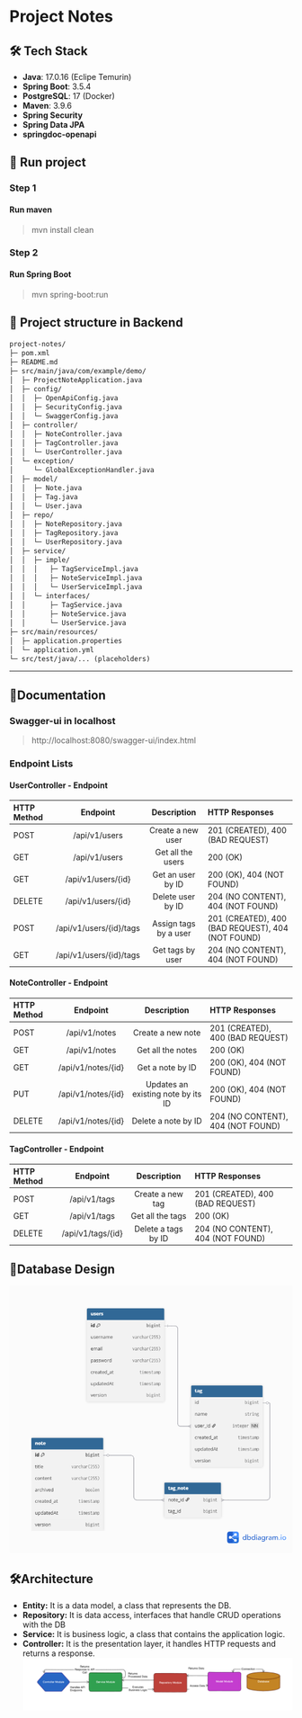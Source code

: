 # Project Notes

## 🛠 Tech Stack
- **Java**: 17.0.16 (Eclipe Temurin)
- **Spring Boot**: 3.5.4
- **PostgreSQL**: 17 (Docker)
- **Maven**: 3.9.6
- **Spring Security**
- **Spring Data JPA**
- **springdoc-openapi**

## 🚀 Run project  
  ### Step 1
  #### Run maven 
  > mvn install clean

  ### Step 2
  #### Run Spring Boot
  > mvn spring-boot:run

## 🧱 Project structure in Backend
```
project-notes/
├─ pom.xml
├─ README.md
├─ src/main/java/com/example/demo/
│  ├─ ProjectNoteApplication.java
│  ├─ config/
│  │  ├─ OpenApiConfig.java
│  │  ├─ SecurityConfig.java
│  │  └─ SwaggerConfig.java
│  ├─ controller/
│  │  ├─ NoteController.java
│  │  ├─ TagController.java
│  │  └─ UserController.java
│  └─ exception/
│     └─ GlobalExceptionHandler.java
│  ├─ model/
│  │  ├─ Note.java
│  │  ├─ Tag.java
│  │  └─ User.java
│  ├─ repo/
│  │  ├─ NoteRepository.java
│  │  ├─ TagRepository.java
│  │  └─ UserRepository.java
│  ├─ service/
│  │  ├─ imple/
│  │  │   ├─ TagServiceImpl.java
│  │  │   ├─ NoteServiceImpl.java
│  │  │   └─ UserServiceImpl.java
│  │  └─ interfaces/
│  │      ├─ TagService.java
│  │      ├─ NoteService.java
│  │      └─ UserService.java
├─ src/main/resources/
│  ├─ application.properties
│  └─ application.yml
└─ src/test/java/... (placeholders)
```

---

## 📃Documentation
### Swagger-ui in localhost
> http://localhost:8080/swagger-ui/index.html
### Endpoint Lists
#### UserController - Endpoint
| HTTP Method | Endpoint | Description |  HTTP Responses |
| :---         |     :---:      |          :---: |          :--- |
| POST   | /api/v1/users     | Create a new user    | 201 (CREATED), 400 (BAD REQUEST) |
| GET     | /api/v1/users       | Get all the users      | 200 (OK) |
| GET     | /api/v1/users/{id}       | Get an user by ID      | 200 (OK), 404 (NOT FOUND) |
| DELETE     | /api/v1/users/{id}       | Delete user by ID      |  204 (NO CONTENT), 404 (NOT FOUND) |
| POST     | /api/v1/users/{id}/tags       | Assign tags by a user      |  201 (CREATED), 400 (BAD REQUEST), 404 (NOT FOUND) |
| GET     | /api/v1/users/{id}/tags     | Get tags by user      |  204 (NO CONTENT), 404 (NOT FOUND) |

#### NoteController - Endpoint
| HTTP Method | Endpoint | Description |  HTTP Responses |
| :---         |     :---:      |          :---: |          :--- |
| POST   | /api/v1/notes     | Create a new note    | 201 (CREATED), 400 (BAD REQUEST) |
| GET     | /api/v1/notes       | Get all the notes      | 200 (OK) |
| GET     | /api/v1/notes/{id}       | Get a note by ID      | 200 (OK), 404 (NOT FOUND) |
| PUT     | /api/v1/notes/{id}       | Updates an existing note by its ID      | 200 (OK), 404 (NOT FOUND) |
| DELETE     | /api/v1/notes/{id}       | Delete a note by ID      |  204 (NO CONTENT), 404 (NOT FOUND) |

#### TagController - Endpoint
| HTTP Method | Endpoint | Description |  HTTP Responses |
| :---         |     :---:      |          :---: |          :--- |
| POST   | /api/v1/tags     | Create a new tag    | 201 (CREATED), 400 (BAD REQUEST) |
| GET     | /api/v1/tags       | Get all the tags      | 200 (OK) |
| DELETE     | /api/v1/tags/{id}       | Delete a tags by ID      |  204 (NO CONTENT), 404 (NOT FOUND) |

## 💾Database Design
![alt text](https://github.com/The-Rigo/project-notes/blob/main/assets/Project-Notes.png)
## 🛠Architecture
- **Entity:** It is a data model, a class that represents the DB.
- **Repository:** It is data access, interfaces that handle CRUD operations with the DB
- **Service:** It is business logic, a class that contains the application logic.
- **Controller:** It is the presentation layer, it handles HTTP requests and returns a response.
![alt text](https://github.com/The-Rigo/project-notes/blob/main/assets/architecture.png)
